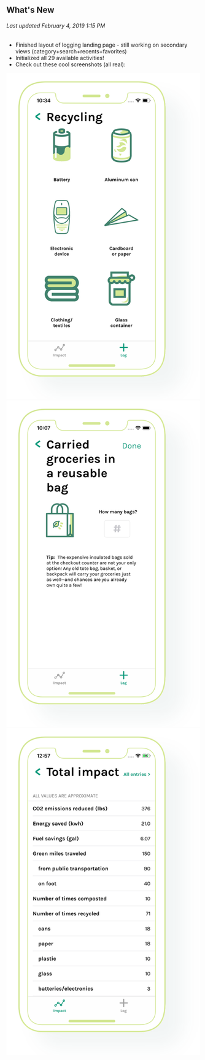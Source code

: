 ## What's New

###### *Last updated February 4, 2019 1:15 PM*

* Finished layout of logging landing page - still working on secondary views (category+search+recents+favorites)
* Initialized all 29 available activities!
* Check out these cool screenshots (all real): 

![category](ncf/screenshots/Category.png?raw=true "Category") ![Activity detail](ncf/screenshots/ActivityDetail.png?raw=true "Activity Detail")
![all statistics](ncf/screenshots/AllStats.png?raw=true "All Statistics")
